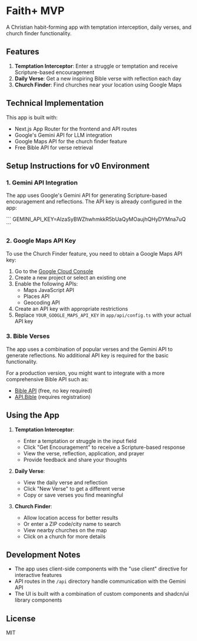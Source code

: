 # Faith+ MVP

A Christian habit-forming app with temptation interception, daily verses, and church finder functionality.

## Features

1. **Temptation Interceptor**: Enter a struggle or temptation and receive Scripture-based encouragement
2. **Daily Verse**: Get a new inspiring Bible verse with reflection each day
3. **Church Finder**: Find churches near your location using Google Maps

## Technical Implementation

This app is built with:

- Next.js App Router for the frontend and API routes
- Google's Gemini API for LLM integration
- Google Maps API for the church finder feature
- Free Bible API for verse retrieval

## Setup Instructions for v0 Environment

### 1. Gemini API Integration

The app uses Google's Gemini API for generating Scripture-based encouragement and reflections. The API key is already configured in the app:

\`\`\`
GEMINI_API_KEY=AIzaSyBWZhwhmkkR5bUaQyMOaujhQHyDYMna7uQ
\`\`\`

### 2. Google Maps API Key

To use the Church Finder feature, you need to obtain a Google Maps API key:

1. Go to the [Google Cloud Console](https://console.cloud.google.com/)
2. Create a new project or select an existing one
3. Enable the following APIs:
   - Maps JavaScript API
   - Places API
   - Geocoding API
4. Create an API key with appropriate restrictions
5. Replace `YOUR_GOOGLE_MAPS_API_KEY` in `app/api/config.ts` with your actual API key

### 3. Bible Verses

The app uses a combination of popular verses and the Gemini API to generate reflections. No additional API key is required for the basic functionality.

For a production version, you might want to integrate with a more comprehensive Bible API such as:
- [Bible API](https://bible-api.com/) (free, no key required)
- [API.Bible](https://scripture.api.bible/) (requires registration)

## Using the App

1. **Temptation Interceptor**:
   - Enter a temptation or struggle in the input field
   - Click "Get Encouragement" to receive a Scripture-based response
   - View the verse, reflection, application, and prayer
   - Provide feedback and share your thoughts

2. **Daily Verse**:
   - View the daily verse and reflection
   - Click "New Verse" to get a different verse
   - Copy or save verses you find meaningful

3. **Church Finder**:
   - Allow location access for better results
   - Or enter a ZIP code/city name to search
   - View nearby churches on the map
   - Click on a church for more details

## Development Notes

- The app uses client-side components with the "use client" directive for interactive features
- API routes in the `/api` directory handle communication with the Gemini API
- The UI is built with a combination of custom components and shadcn/ui library components

## License

MIT

